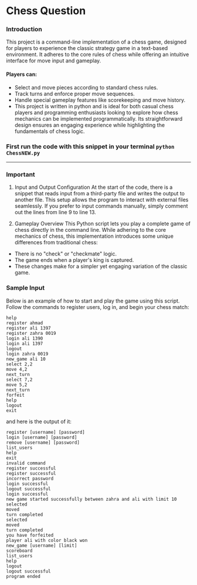 # Chess Question
### **Introduction**
This project is a command-line implementation of a chess game, designed for players to experience the classic strategy game in a text-based environment. It adheres to the core rules of chess while offering an intuitive interface for move input and gameplay.

#### Players can:

- Select and move pieces according to standard chess rules.
- Track turns and enforce proper move sequences.
- Handle special gameplay features like scorekeeping and move history.
- This project is written in python and is ideal for both casual chess players and programming enthusiasts looking to explore how chess mechanics can be implemented programmatically. Its straightforward design ensures an engaging experience while highlighting the fundamentals of chess logic.
### First run the code with this snippet in your terminal `python ChessNEW.py` 
---
### **Important**
1. Input and Output Configuration
At the start of the code, there is a snippet that reads input from a third-party file and writes the output to another file. This setup allows the program to interact with external files seamlessly. If you prefer to input commands manually, simply comment out the lines from line 9 to line 13.

2. Gameplay Overview
This Python script lets you play a complete game of chess directly in the command line. While adhering to the core mechanics of chess, this implementation introduces some unique differences from traditional chess:

- There is no "check" or "checkmate" logic.
- The game ends when a player's king is captured.
- These changes make for a simpler yet engaging variation of the classic game.
### Sample Input
Below is an example of how to start and play the game using this script. Follow the commands to register users, log in, and begin your chess match:
``` 
help
register ahmad
register ali 1397
register zahra 0019
login ali 1390
login ali 1397
logout
login zahra 0019
new_game ali 10
select 2,2
move 4,2
next_turn
select 7,2
move 5,2
next_turn
forfeit
help
logout
exit
```
and here is the output of it:
```
register [username] [password]
login [username] [password]
remove [username] [password]
list_users
help
exit
invalid command
register successful
register successful
incorrect password
login successful
logout successful
login successful
new game started successfully between zahra and ali with limit 10
selected 
moved
turn completed
selected
moved
turn completed
you have forfeited
player ali with color black won
new_game [username] [limit]
scoreboard
list_users
help
logout
logout successful
program ended
```